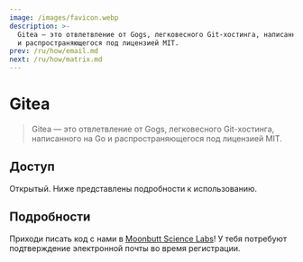 ```yaml
---
image: /images/favicon.webp
description: >-
  Gitea — это отвлетвление от Gogs, легковесного Git-хостинга, написанного на Go
  и распространяющегося под лицензией MIT.
prev: /ru/how/email.md
next: /ru/how/matrix.md
---
```


# Gitea

> Gitea — это отвлетвление от Gogs, легковесного Git-хостинга, написанного на Go и распространяющегося под лицензией MIT.

## Доступ

Открытый. Ниже представлены подробности к использованию.

## Подробности

Приходи писать код с нами в [Moonbutt Science Labs](https://moonbutt.science)! У тебя потребуют подтверждение электронной почты во время регистрации.
